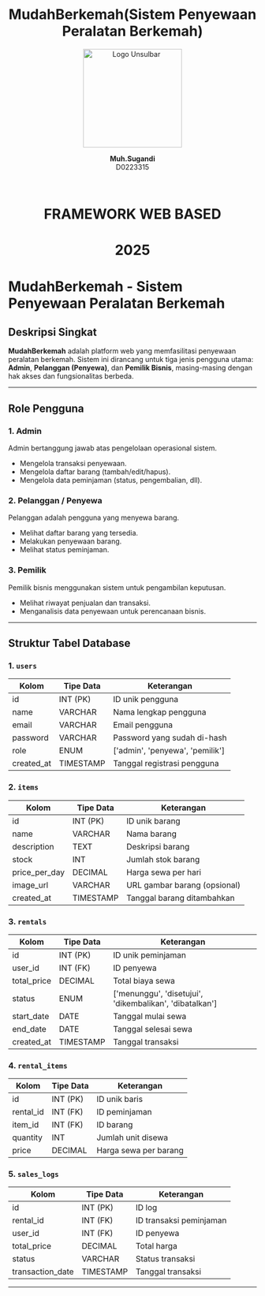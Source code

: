 <div align="center">
    <h1> MudahBerkemah(Sistem Penyewaan Peralatan Berkemah) </h1>


  <img src="![Image](https://github.com/user-attachments/assets/c6e0944d-fa74-44c4-b1b8-459465e75638)" alt="Logo Unsulbar" width="200"/>


  <p><strong>Muh.Sugandi</strong><br/>D0223315</p> <br>

  <h1> FRAMEWORK WEB BASED </h1>
  <h1> 2025 </h1>

</div>

# MudahBerkemah - Sistem Penyewaan Peralatan Berkemah

## Deskripsi Singkat

**MudahBerkemah** adalah platform web yang memfasilitasi penyewaan peralatan berkemah. Sistem ini dirancang untuk tiga jenis pengguna utama: **Admin**, **Pelanggan (Penyewa)**, dan **Pemilik Bisnis**, masing-masing dengan hak akses dan fungsionalitas berbeda.

---

## Role Pengguna

### 1. Admin

Admin bertanggung jawab atas pengelolaan operasional sistem.

* Mengelola transaksi penyewaan.
* Mengelola daftar barang (tambah/edit/hapus).
* Mengelola data peminjaman (status, pengembalian, dll).

### 2. Pelanggan / Penyewa

Pelanggan adalah pengguna yang menyewa barang.

* Melihat daftar barang yang tersedia.
* Melakukan penyewaan barang.
* Melihat status peminjaman.

### 3. Pemilik

Pemilik bisnis menggunakan sistem untuk pengambilan keputusan.

* Melihat riwayat penjualan dan transaksi.
* Menganalisis data penyewaan untuk perencanaan bisnis.

---

## Struktur Tabel Database

### 1. `users`

| Kolom       | Tipe Data | Keterangan                       |
| ----------- | --------- | -------------------------------- |
| id          | INT (PK)  | ID unik pengguna                 |
| name        | VARCHAR   | Nama lengkap pengguna            |
| email       | VARCHAR   | Email pengguna                   |
| password    | VARCHAR   | Password yang sudah di-hash      |
| role        | ENUM      | \['admin', 'penyewa', 'pemilik'] |
| created\_at | TIMESTAMP | Tanggal registrasi pengguna      |

### 2. `items`

| Kolom           | Tipe Data | Keterangan                   |
| --------------- | --------- | ---------------------------- |
| id              | INT (PK)  | ID unik barang               |
| name            | VARCHAR   | Nama barang                  |
| description     | TEXT      | Deskripsi barang             |
| stock           | INT       | Jumlah stok barang           |
| price\_per\_day | DECIMAL   | Harga sewa per hari          |
| image\_url      | VARCHAR   | URL gambar barang (opsional) |
| created\_at     | TIMESTAMP | Tanggal barang ditambahkan   |

### 3. `rentals`

| Kolom        | Tipe Data | Keterangan                                               |
| ------------ | --------- | -------------------------------------------------------- |
| id           | INT (PK)  | ID unik peminjaman                                       |
| user\_id     | INT (FK)  | ID penyewa                                               |
| total\_price | DECIMAL   | Total biaya sewa                                         |
| status       | ENUM      | \['menunggu', 'disetujui', 'dikembalikan', 'dibatalkan'] |
| start\_date  | DATE      | Tanggal mulai sewa                                       |
| end\_date    | DATE      | Tanggal selesai sewa                                     |
| created\_at  | TIMESTAMP | Tanggal transaksi                                        |

### 4. `rental_items`

| Kolom      | Tipe Data | Keterangan            |
| ---------- | --------- | --------------------- |
| id         | INT (PK)  | ID unik baris         |
| rental\_id | INT (FK)  | ID peminjaman         |
| item\_id   | INT (FK)  | ID barang             |
| quantity   | INT       | Jumlah unit disewa    |
| price      | DECIMAL   | Harga sewa per barang |

### 5. `sales_logs`

| Kolom             | Tipe Data | Keterangan              |
| ----------------- | --------- | ----------------------- |
| id                | INT (PK)  | ID log                  |
| rental\_id        | INT (FK)  | ID transaksi peminjaman |
| user\_id          | INT (FK)  | ID penyewa              |
| total\_price      | DECIMAL   | Total harga             |
| status            | VARCHAR   | Status transaksi        |
| transaction\_date | TIMESTAMP | Tanggal transaksi       |

---
